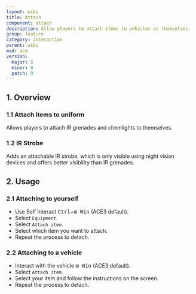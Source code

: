 ```yaml
---
layout: wiki
title: Attach
component: attach
description: Allow players to attach items to vehicles or themselves.
group: feature
category: interaction
parent: wiki
mod: ace
version:
  major: 3
  minor: 0
  patch: 0
---
```


## 1. Overview

### 1.1 Attach items to uniform
Allows players to attach IR grenades and chemlights to themselves.

### 1.2 IR Strobe
Adds an attachable IR strobe, which is only visible using night vision devices and offers better visibility than IR grenades.

## 2. Usage

### 2.1 Attaching to yourself
- Use Self Interact <kbd>Ctrl</kbd>+<kbd>⊞&nbsp;Win</kbd> (ACE3 default).
- Select `Equipment`.
- Select `Attach item`.
- Select which item you want to attach.
- Repeat the process to detach.

### 2.2 Attaching to a vehicle
- Interact with the vehicle <kbd>⊞&nbsp;Win</kbd> (ACE3 default).
- Select `Attach item`.
- Select your item and follow the instructions on the screen.
- Repeat the process to detach.
